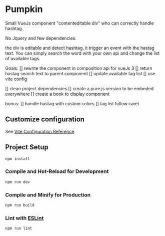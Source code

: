 # Pumpkin

Small VueJs component "contenteditable div" who can correctly handle hashtag.

No Jquery and few dependencies.

the div is editable and detect hashtag, it trigger an event with the hastag text.
You can simply search the word with your own api and change the list of available tags.

Goals:
[] rewrite the component in composition api for vueJs 3
[] return hastag search text to parent component
[] update available tag list
[] use vite config

[] clean project dependencies
[] create a pure js version to be embeded everywhere
[] create a book to display component

bonus:
[] handle hastag with custom colors
[] tag list follow caret


## Customize configuration

See [Vite Configuration Reference](https://vitejs.dev/config/).

## Project Setup

```sh
npm install
```

### Compile and Hot-Reload for Development

```sh
npm run dev
```

### Compile and Minify for Production

```sh
npm run build
```

### Lint with [ESLint](https://eslint.org/)

```sh
npm run lint
```
